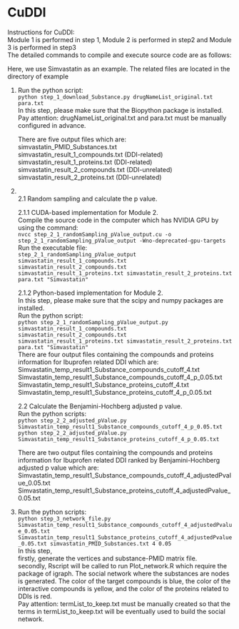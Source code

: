 CuDDI
================================================

Instructions for CuDDI:<br />
Module 1 is performed in step 1, Module 2 is performed in step2 and Module 3 is performed in step3<br />
The detailed commands to compile and execute source code are as follows:<br />

Here, we use Simvastatin as an example. The related files are located in the directory of example<br />
1. Run the python script:<br />
	`python step_1_download_Substance.py drugNameList_original.txt para.txt`<br />
	In this step, please make sure that the Biopython package is installed.<br />
	Pay attention: drugNameList_original.txt and para.txt must be manually configured in advance.<br />
	
	There are five output files which are:<br />
	simvastatin_PMID_Substances.txt<br />
	simvastatin_result_1_compounds.txt (DDI-related)<br />
	simvastatin_result_1_proteins.txt (DDI-related)<br />
	simvastatin_result_2_compounds.txt (DDI-unrelated)<br />
	simvastatin_result_2_proteins.txt (DDI-unrelated)<br />

2. <br />
	2.1 Random sampling and calculate the p value.<br />
	
	2.1.1 CUDA-based implementation for Module 2.<br />
	Compile the source code in the computer which has NVIDIA GPU by using the command:<br />
	`nvcc step_2_1_randomSampling_pValue_output.cu -o step_2_1_randomSampling_pValue_output -Wno-deprecated-gpu-targets`<br />
	Run the executable file:<br />
	`step_2_1_randomSampling_pValue_output simvastatin_result_1_compounds.txt simvastatin_result_2_compounds.txt simvastatin_result_1_proteins.txt simvastatin_result_2_proteins.txt para.txt "Simvastatin"`<br />

	2.1.2 Python-based implementation for Module 2.<br />
	In this step, please make sure that the scipy and numpy packages are installed.<br />
	Run the python script:<br />
	`python step_2_1_randomSampling_pValue_output.py simvastatin_result_1_compounds.txt simvastatin_result_2_compounds.txt simvastatin_result_1_proteins.txt simvastatin_result_2_proteins.txt para.txt "Simvastatin"`<br />
	There are four output files containing the compounds and proteins information for Ibuprofen related DDI which are:<br />
	Simvastatin_temp_result1_Substance_compounds_cutoff_4.txt<br />
	Simvastatin_temp_result1_Substance_compounds_cutoff_4_p_0.05.txt<br />
	Simvastatin_temp_result1_Substance_proteins_cutoff_4.txt<br />
	Simvastatin_temp_result1_Substance_proteins_cutoff_4_p_0.05.txt<br />
	
	2.2 Calculate the Benjamini-Hochberg adjusted p value.<br />
	Run the python scripts:<br />
	`python step_2_2_adjusted_pValue.py Simvastatin_temp_result1_Substance_compounds_cutoff_4_p_0.05.txt`<br />
	`python step_2_2_adjusted_pValue.py Simvastatin_temp_result1_Substance_proteins_cutoff_4_p_0.05.txt`<br />
	
	There are two output files containing the compounds and proteins information for Ibuprofen related DDI ranked by Benjamini-Hochberg adjusted p value which are:<br />
	Simvastatin_temp_result1_Substance_compounds_cutoff_4_adjustedPvalue_0.05.txt<br />
	Simvastatin_temp_result1_Substance_proteins_cutoff_4_adjustedPvalue_0.05.txt<br />

3. Run the python scripts:<br />
	`python step_3_network_file.py Simvastatin_temp_result1_Substance_compounds_cutoff_4_adjustedPvalue_0.05.txt Simvastatin_temp_result1_Substance_proteins_cutoff_4_adjustedPvalue_0.05.txt simvastatin_PMID_Substances.txt 4 0.05`<br />
	In this step,<br />
	firstly, generate the vertices and substance-PMID matrix file.<br />
	secondly, Rscript will be called to run Plot_network.R which require the package of igraph. The social network where the substances are nodes is generated. The color of the target compounds is blue, the color of the interactive compounds is yellow, and the color of the proteins related to DDIs is red.<br />
	Pay attention: termList_to_keep.txt must be manually created so that the terms in termList_to_keep.txt will be eventually used to build the social network.<br />